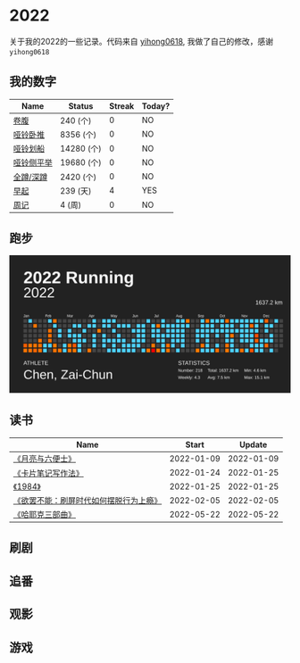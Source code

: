 # 2022
关于我的2022的一些记录。代码来自 [yihong0618](https://github.com/yihong0618/2021), 我做了自己的修改，感谢 `yihong0618`

## 我的数字

<!--START_SECTION:my_number-->
| Name | Status | Streak | Today? | 
 | ---- | ---- | ---- | ---- |
| [卷腹](https://github.com/chenzaichun/2022/issues/3) | 240 (个) | 0 | NO |
| [哑铃卧推](https://github.com/chenzaichun/2022/issues/5) | 8356 (个) | 0 | NO |
| [哑铃划船](https://github.com/chenzaichun/2022/issues/15) | 14280 (个) | 0 | NO |
| [哑铃侧平举](https://github.com/chenzaichun/2022/issues/4) | 19680 (个) | 0 | NO |
| [全蹲/深蹲](https://github.com/chenzaichun/2022/issues/1) | 2420 (个) | 0 | NO |
| [早起](https://github.com/chenzaichun/2022/issues/10) | 239 (天) | 4 | YES |
| [周记](https://github.com/chenzaichun/2022/issues/9) | 4 (周) | 0 | NO |

<!--END_SECTION:my_number-->

## 跑步

![](https://raw.githubusercontent.com/chenzaichun/running_page/gh-pages/static/assets/github_2022.svg)


## 读书

<!--START_SECTION:my_read-->
| Name | Start | Update | 
 | ---- | ---- | ---- | 
| [《月亮与六便士》](https://github.com/chenzaichun/2022/issues/8#issuecomment-1008219154) | 2022-01-09 | 2022-01-09 | 
| [《卡片笔记写作法》](https://github.com/chenzaichun/2022/issues/8#issuecomment-1019785508) | 2022-01-24 | 2022-01-25 | 
| [《1984》](https://github.com/chenzaichun/2022/issues/8#issuecomment-1020950717) | 2022-01-25 | 2022-01-25 | 
| [《欲罢不能：刷屏时代如何摆脱行为上瘾》](https://github.com/chenzaichun/2022/issues/8#issuecomment-1030581966) | 2022-02-05 | 2022-02-05 | 
| [《哈耶克三部曲》](https://github.com/chenzaichun/2022/issues/8#issuecomment-1133855609) | 2022-05-22 | 2022-05-22 | 

<!--END_SECTION:my_read-->

## 刷剧

<!--START_SECTION:my_drama-->
<!--END_SECTION:my_drama-->

## 追番

<!--START_SECTION:my_bangumi-->
<!--END_SECTION:my_bangumi-->

## 观影

<!--START_SECTION:my_movie-->
<!--END_SECTION:my_movie-->

## 游戏
<!--START_SECTION:my_game-->
<!--END_SECTION:my_game-->

